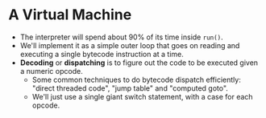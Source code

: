 # A Virtual Machine

- The interpreter will spend about 90% of its time inside `run()`.
- We'll implement it as a simple outer loop that goes on reading and executing a
  single bytecode instruction at a time.
- **Decoding** or **dispatching** is to figure out the code to be executed given
  a numeric opcode.
  - Some common techniques to do bytecode dispatch efficiently: "direct threaded
    code", "jump table" and "computed goto".
  - We'll just use a single giant switch statement, with a case for each opcode.
